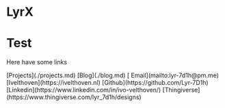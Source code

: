 # LyrX

<h1>Test</h1>

Here have some links
<nav asdf>
[Projects](./projects.md)
[Blog](./blog.md)
[<i class="fa-solid fa-paper-plane"></i> Email](mailto:lyr-7d1h@pm.me)
[Ivelthoven](https://ivelthoven.nl)
[Github](https://github.com/Lyr-7D1h)
[Linkedin](https://www.linkedin.com/in/ivo-velthoven/)
[Thingiverse](https://www.thingiverse.com/lyr_7d1h/designs)
</nav>
